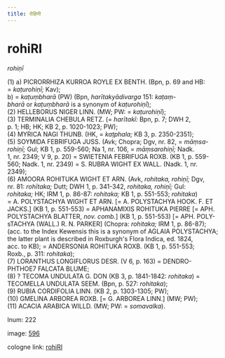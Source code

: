 ```yaml
---
title: रोहिणी
---
```


# rohiRI

<i>rohiṇī</i>  <div n="P" />(1) a) <bot>PICRORRHIZA KURROA ROYLE EX BENTH.</bot> (Bpn, p. 69 and HB: <div n="lb" />= <i>kaṭurohiṇī;</i> Kav); <div n="lb" />b) = <i>kaṭuṃbharā</i> (PW) (Bpn, <i>harītakyādivarga</i> 151: <i>kaṭaṃ-</i> <div n="lb" /><i>bharā</i> or <i>kaṭuṃbharā</i> is a synonym of <i>kaṭurohiṇī</i>); <div n="P" />(2) <bot>HELLEBORUS NIGER LINN.</bot> (MW; PW: = <i>kaṭurohiṇī</i>); <div n="P" />(3) <bot>TERMINALIA CHEBULA RETZ.</bot> (= <i>harītakī:</i> Bpn, p. 7; DWH 2, <div n="lb" />p. 1; HB; HK; KB 2, p. 1020-1023; PW); <div n="P" />(4) <bot>MYRICA NAGI THUNB.</bot> (HK, = <i>kaṭphala;</i> KB 3, p. 2350-2351); <div n="P" />(5) <bot>SOYMIDA FEBRIFUGA JUSS.</bot> (Avk; Chopra; Dgv, nr. 82, = <i>māṃsa-</i> <div n="lb" /><i>rohiṇī;</i> Gul; KB 1, p. 559-560; Na 1, nr. 106, = <i>māṃsarohiṇī;</i> Nadk. <div n="lb" />1, nr. 2349; V 9, p. 20) = <bot>SWIETENIA FEBRIFUGA ROXB.</bot> (KB 1, p. 559- <div n="lb" />560; Nadk. 1, nr. 2349) = <bot>S. RUBRA WIGHT EX WALL.</bot> (Nadk. 1, nr. <div n="lb" />2349); <div n="P" />(6) <bot>AMOORA ROHITUKA WIGHT ET ARN.</bot> (Avk, <i>rohitaka, rohiṇī;</i> Dgv, <div n="lb" />nr. 81: <i>rohītaka;</i> Dutt; DWH 1, p. 341-342, <i>rohitaka, rohiṇī;</i> Gul: <div n="lb" /><i>rohitaka;</i> HK; IRM 1, p. 86-87: <i>rohitaka;</i> KB 1, p. 551-553; <i>rohitaka</i>) <div n="lb" />= <bot>A. POLYSTACHYA WIGHT ET ARN.</bot> [= <bot>A. POLYSTACHYA HOOK. F. ET <div n="lb" />JACKS.</bot>] (KB 1, p. 551-553) = <bot>APHANAMIXIS ROHITUKA PIERRE</bot> [= <bot>APH. <div n="lb" />POLYSTACHYA BLATTER</bot>, <i>nov. comb.</i>] (KB 1, p. 551-553) [= <bot>APH. POLY</bot>- <div n="lb" />s<bot>TACHYA (WALL.) R. N. PARKER</bot>] (Chopra: <i>rohitaka;</i> IRM 1, p. 86-87); <div n="lb" />(acc. to the Index Kewensis this is a synonym of <bot>AGLAIA POLYSTACHYA</bot>; <div n="lb" />the latter plant is described in Roxburgh's Flora Indica, ed. 1824, <div n="lb" />acc. to KB); = <bot>ANDERSONIA ROHITUKA ROXB.</bot> (KB 1, p. 551-553; <div n="lb" />Roxb., p. 311: <i>rohitaka</i>); <div n="P" />(7) <bot>LORANTHUS LONGIFLORUS DESR.</bot> (V 6, p. 163) = <bot>DENDRO- <div n="lb" />PHTHOE</bot>7 <bot>FALCATA BLUME</bot>; <div n="P" />(8) ? <bot>TECOMA UNDULATA G. DON</bot> (KB 3, p. 1841-1842: <i>rohitaka</i>) = <div n="lb" /><bot>TECOMELLA UNDULATA SEEM.</bot> (Bpn, p. 527: <i>rohitaka</i>); <div n="P" />(9) <bot>RUBIA CORDIFOLIA LINN.</bot> (KB 2, p. 1303-1305; PW); <div n="P" />(10) <bot>GMELINA ARBOREA ROXB.</bot> [= <bot>G. ARBOREA LINN.</bot>] (MW; PW); <div n="P" />(11) <bot>ACACIA ARABICA WILLD.</bot> (MW; PW: = <i>somavalka</i>).

lnum: 222

image: [596](https://www.sanskrit-lexicon.uni-koeln.de/scans/csl-apidev/servepdf.php?dict=snp&page=596)

cologne link: [rohiRI](https://sanskrit-lexicon.uni-koeln.de/scans/csl-apidev/getword.php?dict=snp&key=rohiRI)

